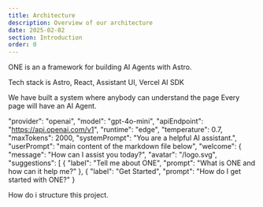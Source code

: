 ```yaml
---
title: Architecture
description: Overview of our architecture 
date: 2025-02-02
section: Introduction
order: 0
---
```

ONE is an a framework for building AI Agents with Astro. 

Tech stack is Astro, React, Assistant UI, Vercel AI SDK

We have built a system where anybody can understand the page 
Every page will have an AI Agent. 

"provider": "openai",
    "model": "gpt-4o-mini",
    "apiEndpoint": "https://api.openai.com/v1",
    "runtime": "edge",
    "temperature": 0.7,
    "maxTokens": 2000,
    "systemPrompt": "You are a helpful AI assistant.",
    "userPrompt": "main content of the markdown file below",
    "welcome": {
      "message": "How can I assist you today?",
      "avatar": "/logo.svg",
      "suggestions": [
        {
          "label": "Tell me about ONE",
          "prompt": "What is ONE and how can it help me?"
        },
        {
          "label": "Get Started",
          "prompt": "How do I get started with ONE?"
        }

How do i structure this project. 
